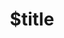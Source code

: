 ---
title: $title
second_title: GroupDocs.Conversion for .NET API 参考
description: $description
type: docs
weight: $weight
url: /zh/net/$ref/
---